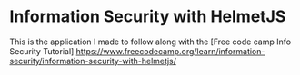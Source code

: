 # Information Security with HelmetJS

This is the application I made to follow along with the [Free code camp Info Security Tutorial] https://www.freecodecamp.org/learn/information-security/information-security-with-helmetjs/
